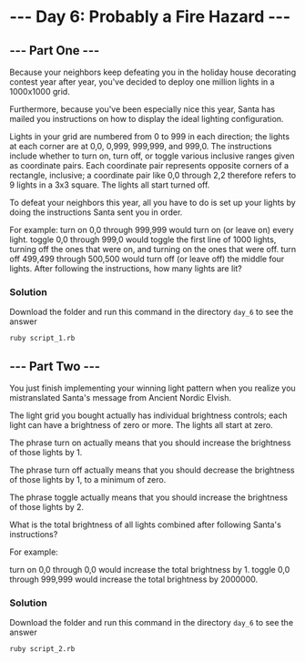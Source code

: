 # --- Day 6: Probably a Fire Hazard ---
## --- Part One ---
Because your neighbors keep defeating you in the holiday house decorating contest year after year,
you've decided to deploy one million lights in a 1000x1000 grid.

Furthermore, because you've been especially nice this year, Santa has mailed you instructions on how to display the ideal lighting configuration.

Lights in your grid are numbered from 0 to 999 in each direction; the lights at each corner are at 0,0, 0,999, 999,999, and 999,0.
The instructions include whether to turn on, turn off, or toggle various inclusive ranges given as coordinate pairs.
Each coordinate pair represents opposite corners of a rectangle, inclusive;
a coordinate pair like 0,0 through 2,2 therefore refers to 9 lights in a 3x3 square. The lights all start turned off.

To defeat your neighbors this year, all you have to do is set up your lights by doing the instructions Santa sent you in order.

For example:
turn on 0,0 through 999,999 would turn on (or leave on) every light.
toggle 0,0 through 999,0 would toggle the first line of 1000 lights, turning off the ones that were on,
and turning on the ones that were off.
turn off 499,499 through 500,500 would turn off (or leave off) the middle four lights.
After following the instructions, how many lights are lit?

### Solution
Download the folder and run this command in the directory `day_6` to see the answer
```
ruby script_1.rb
```

## --- Part Two ---

You just finish implementing your winning light pattern when you realize you mistranslated Santa's message from Ancient Nordic Elvish.

The light grid you bought actually has individual brightness controls; each light can have a brightness of zero or more. The lights all start at zero.

The phrase turn on actually means that you should increase the brightness of those lights by 1.

The phrase turn off actually means that you should decrease the brightness of those lights by 1, to a minimum of zero.

The phrase toggle actually means that you should increase the brightness of those lights by 2.

What is the total brightness of all lights combined after following Santa's instructions?

For example:

turn on 0,0 through 0,0 would increase the total brightness by 1.
toggle 0,0 through 999,999 would increase the total brightness by 2000000.

### Solution
Download the folder and run this command in the directory `day_6` to see the answer
```
ruby script_2.rb
```
